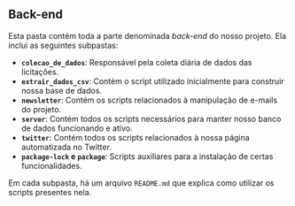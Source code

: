 ## Back-end

Esta pasta contém toda a parte denominada *back-end* do nosso projeto. Ela inclui as seguintes subpastas:

- **`colecao_de_dados`**: Responsável pela coleta diária de dados das licitações.
- **`extrair_dados_csv`**: Contém o script utilizado inicialmente para construir nossa base de dados.
- **`newsletter`**: Contém os scripts relacionados à manipulação de e-mails do projeto.
- **`server`**: Contém todos os scripts necessários para manter nosso banco de dados funcionando e ativo.
- **`twitter`**: Contém todos os scripts relacionados à nossa página automatizada no Twitter.
- **`package-lock` e `package`**: Scripts auxiliares para a instalação de certas funcionalidades.

Em cada subpasta, há um arquivo `README.md` que explica como utilizar os scripts presentes nela.